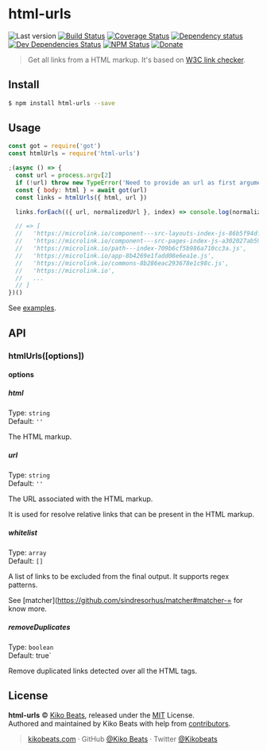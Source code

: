 # html-urls

![Last version](https://img.shields.io/github/tag/Kikobeats/html-urls.svg?style=flat-square)
[![Build Status](https://img.shields.io/travis/Kikobeats/html-urls/master.svg?style=flat-square)](https://travis-ci.org/Kikobeats/html-urls)
[![Coverage Status](https://img.shields.io/coveralls/Kikobeats/html-urls.svg?style=flat-square)](https://coveralls.io/github/Kikobeats/html-urls)
[![Dependency status](https://img.shields.io/david/Kikobeats/html-urls.svg?style=flat-square)](https://david-dm.org/Kikobeats/html-urls)
[![Dev Dependencies Status](https://img.shields.io/david/dev/Kikobeats/html-urls.svg?style=flat-square)](https://david-dm.org/Kikobeats/html-urls#info=devDependencies)
[![NPM Status](https://img.shields.io/npm/dm/html-urls.svg?style=flat-square)](https://www.npmjs.org/package/html-urls)
[![Donate](https://img.shields.io/badge/donate-paypal-blue.svg?style=flat-square)](https://paypal.me/Kikobeats)

> Get all links from a HTML markup. It's based on [W3C link checker](https://github.com/w3c/node-linkchecker).

## Install

```bash
$ npm install html-urls --save
```

## Usage

```js
const got = require('got')
const htmlUrls = require('html-urls')

;(async () => {
  const url = process.argv[2]
  if (!url) throw new TypeError('Need to provide an url as first argument.')
  const { body: html } = await got(url)
  const links = htmlUrls({ html, url })

  links.forEach(({ url, normalizedUrl }, index) => console.log(normalizedUrl))

  // => [
  //   'https://microlink.io/component---src-layouts-index-js-86b5f94dfa48cb04ae41.js',
  //   'https://microlink.io/component---src-pages-index-js-a302027ab59365471b7d.js',
  //   'https://microlink.io/path---index-709b6cf5b986a710cc3a.js',
  //   'https://microlink.io/app-8b4269e1fadd08e6ea1e.js',
  //   'https://microlink.io/commons-8b286eac293678e1c98c.js',
  //   'https://microlink.io',
  //   ...
  // ]
})()
```

See [examples](/examples).

## API

### htmlUrls([options])

#### options

##### html

Type: `string`<br>
Default: `''`

The HTML markup.

##### url

Type: `string`<br>
Default: `''`

The URL associated with the HTML markup.

It is used for resolve relative links that can be present in the HTML markup.

##### whitelist

Type: `array`<br>
Default: `[]`

A list of links to be excluded from the final output. It supports regex patterns.

See [matcher](https://github.com/sindresorhus/matcher#matcher-= for know more.

##### removeDuplicates

Type: `boolean`<br>
Default: true`

Remove duplicated links detected over all the HTML tags.

## License

**html-urls** © [Kiko Beats](https://kikobeats.com), released under the [MIT](https://github.com/Kikobeats/html-urls/blob/master/LICENSE.md) License.<br>
Authored and maintained by Kiko Beats with help from [contributors](https://github.com/Kikobeats/html-urls/contributors).

> [kikobeats.com](https://kikobeats.com) · GitHub [@Kiko Beats](https://github.com/Kikobeats) · Twitter [@Kikobeats](https://twitter.com/Kikobeats)
